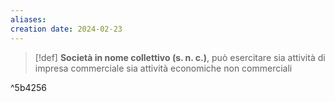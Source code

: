 ```yaml
---
aliases: 
creation date: 2024-02-23
---
```


> [!def]
> **Società in nome collettivo (s. n. c.)**, può esercitare sia attività di impresa commerciale sia attività economiche non commerciali

^5b4256
